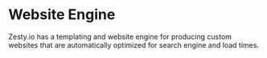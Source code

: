 # Website Engine

Zesty.io has a templating and website engine for producing custom websites that are automatically optimized for search engine and load times.



